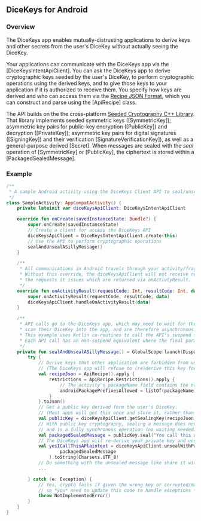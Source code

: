 ## DiceKeys for Android

<!-- ### What are DiceKeys? -->

### Overview

The DiceKeys app enables mutually-distrusting applications to derive keys and
other secrets from the user's DiceKey without actually seeing the DiceKey.

Your applications can communicate with the DiceKeys app via the [DiceKeysIntentApiClient].
You can ask the DiceKeys app to derive cryptographic keys seeded by the user's DiceKey,
to perform cryptographic operations using the derived keys,
and to give those keys to your application if it is authorized to receive them.
You specify how keys are derived and who can access them via the
[Recipe JSON Format](https://dicekeys.github.io/seeded-crypto/recipe_format.html/),
which you can construct and parse using the [ApiRecipe] class.

The API builds on the the cross-platform
[Seeded Cryptography C++ Library](https://dicekeys.github.io/seeded-crypto/).
That library implements seeded
symmetric keys ([SymmetricKey]);
asymmetric key pairs for public-key encryption ([PublicKey]) and decryption ([PrivateKey]);
asymmetric key pairs for digital signatures ([SigningKey]) and their verification [SignatureVerificationKey]),
as well as a general-purpose derived [Secret].
When messages are sealed with the _seal_ operation of [SymmetricKey] or [PublicKey],
the ciphertext is stored within a [PackagedSealedMessage].

<!-- #### Packages primarily intended for internal use by the DiceKeys App
The DiceKeys app itself uses the [org.dicekeys.read] package to scan in a DiceKey via the
Android devices camera, representing the result in a format represented by [org.dicekeys.dicekey].
They are included here for transparency. -->

### Example
```kotlin
/**
 * A sample Android activity using the DiceKeys Client API to seal/unseal a message.
 */
class SampleActivity: AppCompatActivity() {
    private lateinit var diceKeysApiClient: DiceKeysIntentApiClient

    override fun onCreate(savedInstanceState: Bundle?) {
        super.onCreate(savedInstanceState)
        // Create a client for access the DiceKeys API
        diceKeysApiClient = DiceKeysIntentApiClient.create(this)
        // Use the API to perform cryptographic operations
        sealAndUnsealASillyMessage()
    }

    /**
     * All communications in Android travels through your activity/fragment via intents.
     * Without this override, the diceKeysApiClient will not receive response to
     * the requests it issues which are returned via onActivtyResult.
     */
    override fun onActivityResult(requestCode: Int, resultCode: Int, data: Intent?) {
        super.onActivityResult(requestCode, resultCode, data)
        diceKeysApiClient.handleOnActivityResult(data)
    }

    /**
     * API calls go to the DiceKeys app, which may need to wait for the user to
     * scan their DiceKey into the app, and are therefore asynchronous.
     * This example uses Kotlin co-routines to call the API's suspend functions.
     * Each API call has an non-suspend equivalent where the final parameter is a callback.
     */
    private fun sealAndUnsealASillyMessage() = GlobalScope.launch(Dispatchers.Main) {
        try {
            // Derive keys that other application are forbidden from using.
            // (The DiceKeys app will refuse to (re)derive this key for other apps.)
            val recipeJson = ApiRecipe().apply {
                restrictions = ApiRecipe.Restrictions().apply {
                    // The activity's packageName field contains the name of this package
                    androidPackagePrefixesAllowed = listOf(packageName)
                }
            }.toJson()
            // Get a public key derived form the user's DiceKey.
            // (Most apps will get this once and store it, rather than ask for it every time.)
            val publicKey = diceKeysApiClient.getSealingKey(recipeJson)
            // With public key cryptography, sealing a message does not require an API call
            // and is a fully synchronous operation (no waiting needed).
            val packagedSealedMessage = publicKey.seal("You call this a plaintext?")
            // The DiceKeys app will re-derive your private key and unseal data for you.
            val yesICallThisAPlaintext = diceKeysApiClient.unsealWithPrivateKey(
                    packagedSealedMessage
                ).toString(Charsets.UTF_8)
            // Do something with the unsealed message like share it with the user
            ...

        } catch (e: Exception) {
            // Yes, crypto fails if given the wrong key or corrupted/manipulated data,
            // so *you* need to update this code to handle exceptions *gracefully*.
            throw NotImplementedError()
        }
    }
}
```